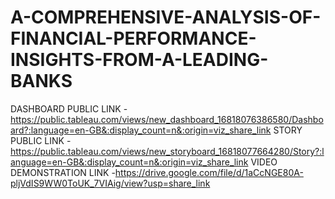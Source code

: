 # A-COMPREHENSIVE-ANALYSIS-OF-FINANCIAL-PERFORMANCE-INSIGHTS-FROM-A-LEADING-BANKS
DASHBOARD PUBLIC LINK -https://public.tableau.com/views/new_dashboard_16818076386580/Dashboard?:language=en-GB&:display_count=n&:origin=viz_share_link
STORY PUBLIC LINK -https://public.tableau.com/views/new_storyboard_16818077664280/Story?:language=en-GB&:display_count=n&:origin=viz_share_link
VIDEO DEMONSTRATION LINK -https://drive.google.com/file/d/1aCcNGE80A-pljVdIS9WW0ToUK_7VIAig/view?usp=share_link
